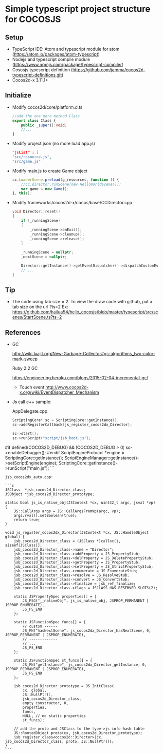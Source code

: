 # Simple typescript project structure for COCOSJS

## Setup

- TypeScript IDE: Atom and typescript module for atom (https://atom.io/packages/atom-typescript)
- Nodejs and typescript compile module (https://www.npmjs.com/package/typescript-compiler)
- Cososjs typescript definition (https://github.com/jamma/cocos2d-typescript-definitions.git)
- Cocos2d-x 3.11.1+

## Initialize

- Modify cocos2d/core/platform.d.ts

	```ts
	//add the one more method Class
	export class Class {
		public _super():void;
		//...
	}
	```
	
- Modify project.json (no more load app.js)
	
	```json
	"jsList" : [
	"src/resource.js",
	"src/game.js"
	```
	
- Modify main.js to create Game object

	```js
	cc.LoaderScene.preload(g_resources, function () {
		//cc.director.runScene(new HelloWorldScene()); 
		var game = new Game();
	}, this);
	```
		
- Modify frameworks/cocos2d-x/cocos/base/CCDirector.cpp
	
	```c
	void Director::reset()
	{    
		if (_runningScene)
		{
			_runningScene->onExit();
			_runningScene->cleanup();
			_runningScene->release();
		}
		
		_runningScene = nullptr;
		_nextScene = nullptr;

		Director::getInstance()->getEventDispatcher()->dispatchCustomEvent("game_on_exit");
		// ...
	}
	```

## Tip

- The code using tab size = 2. To view the draw code with github, put a tab size on the url ?ts=2
Ex: https://github.com/hailua54/hello_cocosjs/blob/master/typescript/src/scenes/StartScene.ts?ts=2

## References

- GC

	http://wiki.luajit.org/New-Garbage-Collector#gc-algorithms_two-color-mark-sweep

	Ruby 2.2 GC

	https://engineering.heroku.com/blogs/2015-02-04-incremental-gc/

	- Touch event
	http://www.cocos2d-x.org/wiki/EventDispatcher_Mechanism

- Js call c++ sample:

	AppDelegate.cpp:
	
	```c
	ScriptingCore* sc = ScriptingCore::getInstance();
    sc->addRegisterCallback(js_register_cocos2dx_Director);
	
	sc->start();
    sc->runScript("script/jsb_boot.js");
#if defined(COCOS2D_DEBUG) && (COCOS2D_DEBUG > 0)
    sc->enableDebugger();
#endif
    ScriptEngineProtocol *engine = ScriptingCore::getInstance();
    ScriptEngineManager::getInstance()->setScriptEngine(engine);
    ScriptingCore::getInstance()->runScript("main.js");
	```
	
	jsb_cocos2dx_auto.cpp:
	
	```c
	JSClass  *jsb_cocos2d_Director_class;
	JSObject *jsb_cocos2d_Director_prototype;
	
	static bool js_is_native_obj(JSContext *cx, uint32_t argc, jsval *vp)
	{
		JS::CallArgs args = JS::CallArgsFromVp(argc, vp);
		args.rval().setBoolean(true);
		return true;    
	}
	
	void js_register_cocos2dx_Director(JSContext *cx, JS::HandleObject global) {
		jsb_cocos2d_Director_class = (JSClass *)calloc(1, sizeof(JSClass));
		jsb_cocos2d_Director_class->name = "Director";
		jsb_cocos2d_Director_class->addProperty = JS_PropertyStub;
		jsb_cocos2d_Director_class->delProperty = JS_DeletePropertyStub;
		jsb_cocos2d_Director_class->getProperty = JS_PropertyStub;
		jsb_cocos2d_Director_class->setProperty = JS_StrictPropertyStub;
		jsb_cocos2d_Director_class->enumerate = JS_EnumerateStub;
		jsb_cocos2d_Director_class->resolve = JS_ResolveStub;
		jsb_cocos2d_Director_class->convert = JS_ConvertStub;
		jsb_cocos2d_Director_class->finalize = jsb_ref_finalize;
		jsb_cocos2d_Director_class->flags = JSCLASS_HAS_RESERVED_SLOTS(2);

		static JSPropertySpec properties[] = {
			JS_PSG("__nativeObj", js_is_native_obj, JSPROP_PERMANENT | JSPROP_ENUMERATE),
			JS_PS_END
		};

		static JSFunctionSpec funcs[] = {
			// custom ------
			JS_FN("hasNextScene", js_cocos2dx_Director_hasNextScene, 0, JSPROP_PERMANENT | JSPROP_ENUMERATE),
			// -------------
			// ...
			JS_FS_END
		};

		static JSFunctionSpec st_funcs[] = {
			JS_FN("getInstance", js_cocos2dx_Director_getInstance, 0, JSPROP_PERMANENT | JSPROP_ENUMERATE),
			JS_FS_END
		};

		jsb_cocos2d_Director_prototype = JS_InitClass(
			cx, global,
			JS::NullPtr(),
			jsb_cocos2d_Director_class,
			empty_constructor, 0,
			properties,
			funcs,
			NULL, // no static properties
			st_funcs);

		// add the proto and JSClass to the type->js info hash table
		JS::RootedObject proto(cx, jsb_cocos2d_Director_prototype);
		jsb_register_class<cocos2d::Director>(cx, jsb_cocos2d_Director_class, proto, JS::NullPtr());
	}
	```
		